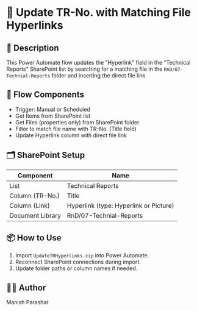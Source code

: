 # 🔗 Update TR-No. with Matching File Hyperlinks

## 🧾 Description
This Power Automate flow updates the "Hyperlink" field in the "Technical Reports" SharePoint list by searching for a matching file in the `RnD/07-Technial-Reports` folder and inserting the direct file link.

## 📂 Flow Components
- Trigger: Manual or Scheduled
- Get Items from SharePoint list
- Get Files (properties only) from SharePoint folder
- Filter to match file name with TR-No. (Title field)
- Update Hyperlink column with direct file link

## 🗂 SharePoint Setup
| Component        | Name                     |
|------------------|---------------------------|
| List             | Technical Reports         |
| Column (TR-No.)  | Title                     |
| Column (Link)    | Hyperlink (type: Hyperlink or Picture) |
| Document Library | RnD/07-Technial-Reports   |

## 📦 How to Use
1. Import `UpdateTRHyperlinks.zip` into Power Automate.
2. Reconnect SharePoint connections during import.
3. Update folder paths or column names if needed.

## 🧑‍💻 Author
Manish Parashar
